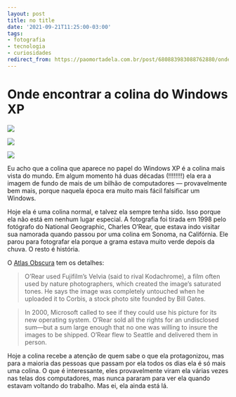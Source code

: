 ```yaml
---
layout: post
title: no title
date: '2021-09-21T11:25:00-03:00'
tags:
- fotografia
- tecnologia
- curiosidades
redirect_from: https://paomortadela.com.br/post/680883983088762880/onde-encontrar-a-colina-do-windows-xp
---
```

# Onde encontrar a colina do Windows XP

![](https://64.media.tumblr.com/042f0c5093ad9afb5f8a408cabd18c0d/29163b4b11866c05-a5/s640x960/6e321e21efbddb94209682b51d68eec750a4e6a2.png)

![](https://64.media.tumblr.com/2a49e28e6968c0d92d8d56fc43fe429c/29163b4b11866c05-f6/s640x960/39b361a6a180802eb59f8f4d47e2201b1ac4a79d.png)

![](https://64.media.tumblr.com/275d29c0714b8233f45eebcd5caf6bf5/29163b4b11866c05-e9/s640x960/fcd9f0d860f95db97ff862f1ac4ca4e779a1714e.png)

Eu acho que a colina que aparece no papel do Windows XP é a colina mais vista do mundo. Em algum momento há duas décadas (!!!!!!!!) ela era a imagem de fundo de mais de um bilhão de computadores — provavelmente bem mais, porque naquela época era muito mais fácil falsificar um Windows.

Hoje ela é uma colina normal, e talvez ela sempre tenha sido. Isso porque ela não está em nenhum lugar especial. A fotografia foi tirada em 1998 pelo fotógrafo do National Geographic, Charles O’Rear, que estava indo visitar sua namorada quando passou por uma colina em Sonoma, na Califórnia. Ele parou para fotografar ela porque a grama estava muito verde depois da chuva. O resto é história.

O [Atlas Obscura](https://href.li/?https://www.atlasobscura.com/places/location-of-the-microsoft-windows-xp-wallpaper) tem os detalhes:

> O’Rear used Fujifilm’s Velvia (said to rival Kodachrome), a film often used by nature photographers, which created the image’s saturated tones. He says the image was completely untouched when he uploaded it to Corbis, a stock photo site founded by Bill Gates.

> In 2000, Microsoft called to see if they could use his picture for its new operating system. O’Rear sold all the rights for an undisclosed sum—but a sum large enough that no one was willing to insure the images to be shipped. O’Rear flew to Seattle and delivered them in person.

Hoje a colina recebe a atenção de quem sabe o que ela protagonizou, mas para a maioria das pessoas que passam por ela todos os dias ela é só mais uma colina. O que é interessante, eles provavelmente viram ela várias vezes nas telas dos computadores, mas nunca pararam para ver ela quando estavam voltando do trabalho. Mas ei, ela ainda está lá.

